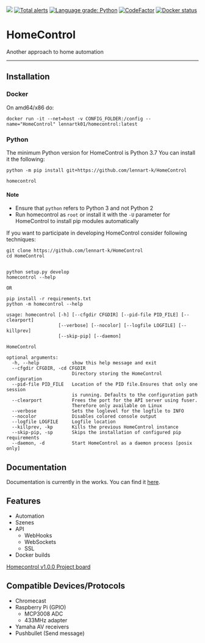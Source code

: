 [![](https://readthedocs.org/projects/homecontrol/badge/?version=latest&style=flat)](https://homecontrol.readthedocs.io/en/latest/)
[![Total alerts](https://img.shields.io/lgtm/alerts/g/lennart-k/HomeControl.svg?logo=lgtm&logoWidth=18&style=flat)](https://lgtm.com/projects/g/lennart-k/HomeControl/alerts/)
[![Language grade: Python](https://img.shields.io/lgtm/grade/python/g/lennart-k/HomeControl.svg?logo=lgtm&logoWidth=18)](https://lgtm.com/projects/g/lennart-k/HomeControl/context:python)
[![CodeFactor](https://www.codefactor.io/repository/github/lennart-k/homecontrol/badge)](https://www.codefactor.io/repository/github/lennart-k/homecontrol)
[![Docker status](https://img.shields.io/docker/cloud/build/lennartk01/homecontrol.svg)](https://hub.docker.com/r/lennartk01/homecontrol)
# HomeControl

Another approach to home automation

---

## Installation

### Docker

On amd64/x86 do:
```
docker run -it --net=host -v CONFIG_FOLDER:/config --name="HomeControl" lennartk01/homecontrol:latest
```

### Python

The minimum Python version for HomeControl is Python 3.7
You can install it the following:
```
python -m pip install git+https://github.com/lennart-k/HomeControl

homecontrol
```

#### Note

- Ensure that `python` refers to Python 3 and not Python 2
- Run homecontrol as `root` or install it with the `-U` parameter for HomeControl to install pip modules automatically


If you want to participate in developing HomeControl consider following techniques:
```
git clone https://github.com/lennart-k/HomeControl
cd HomeControl


python setup.py develop
homecontrol --help

OR

pip install -r requirements.txt
python -m homecontrol --help
```

```
usage: homecontrol [-h] [--cfgdir CFGDIR] [--pid-file PID_FILE] [--clearport]
                   [--verbose] [--nocolor] [--logfile LOGFILE] [--killprev]
                   [--skip-pip] [--daemon]

HomeControl

optional arguments:
  -h, --help            show this help message and exit
  --cfgdir CFGDIR, -cd CFGDIR
                        Directory storing the HomeControl configuration
  --pid-file PID_FILE   Location of the PID file.Ensures that only one session
                        is running. Defaults to the configuration path
  --clearport           Frees the port for the API server using fuser.
                        Therefore only available on Linux
  --verbose             Sets the loglevel for the logfile to INFO
  --nocolor             Disables colored console output
  --logfile LOGFILE     Logfile location
  --killprev, -kp       Kills the previous HomeControl instance
  --skip-pip, -sp       Skips the installation of configured pip requirements
  --daemon, -d          Start HomeControl as a daemon process [posix only]

  ```

## Documentation

Documentation is currently in the works.
You can find it [here](https://homecontrol.readthedocs.io/en/latest/).


## Features

- Automation
- Szenes
- API
  - WebHooks
  - WebSockets
  - SSL
- Docker builds

[Homecontrol v1.0.0 Project board](https://github.com/lennart-k/HomeControl/projects/3)

## Compatible Devices/Protocols

- Chromecast
- Raspberry Pi (GPIO)
  - MCP3008 ADC
  - 433MHz adapter
- Yamaha AV receivers
- Pushbullet (Send message)
